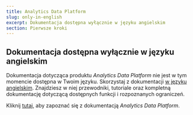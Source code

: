 ```yaml
---
title: Analytics Data Platform
slug: only-in-english
excerpt: Dokumentacja dostępna wyłącznie w języku angielskim
section: Pierwsze kroki
---
```


## Dokumentacja dostępna wyłącznie w języku angielskim

Dokumentacja dotycząca produktu *Analytics Data Platform* nie jest w tym momencie dostępna w Twoim języku.
Skorzystaj z dokumentacji [w języku angielskim](https://docs.ovh.com/gb/en/analytics/).
Znajdziesz w niej przewodniki, tutoriale oraz kompletną dokumentację dotyczącą dostępnych funkcji i rozpoznanych ograniczeń.

Kliknij [tutaj](https://docs.ovh.com/gb/en/analytics/), aby zapoznać się z dokumentacją  *Analytics Data Platform*.
